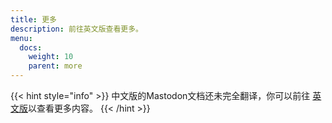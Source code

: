 ```yaml
---
title: 更多
description: 前往英文版查看更多。
menu:
  docs:
    weight: 10
    parent: more
---
```


{{< hint style="info" >}}
中文版的Mastodon文档还未完全翻译，你可以前往 [英文版](https://docs.monado.ren/en/)以查看更多内容。
{{< /hint >}}